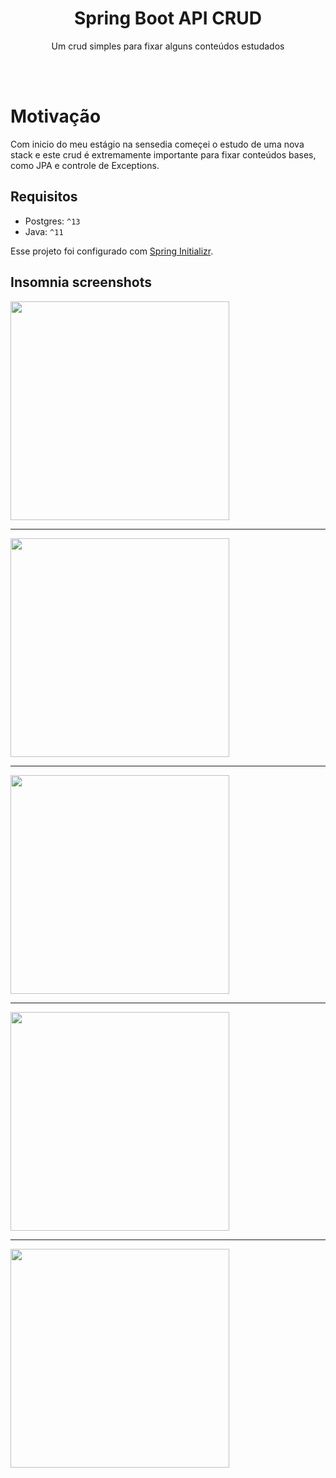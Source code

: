 <h1 align="center">Spring Boot API CRUD</h1>
<p align="center">
  Um crud simples para fixar alguns conteúdos estudados
</p>
<br>
<br>

# Motivação

<p>
  Com inicio do meu estágio na sensedia começei o estudo de uma nova stack
  e este crud é extremamente importante para fixar conteúdos bases, como
  JPA e controle de Exceptions.
</p>

## Requisitos

- Postgres: `^13`
- Java: `^11`

Esse projeto foi configurado com [Spring Initializr](https://start.spring.io/).

## Insomnia screenshots

<img src="https://i.imgur.com/6MfL3Hd.png" width="350px;"/>

---

<img src="https://i.imgur.com/gXlis7t.png" width="350px;"/>

---

<img src="https://i.imgur.com/i8Oz4fo.png" width="350px;"/>

---

<img src="https://i.imgur.com/7HV9LtD.png" width="350px;"/>

---

<img src="https://i.imgur.com/LPUw8GP.png" width="350px;"/>
